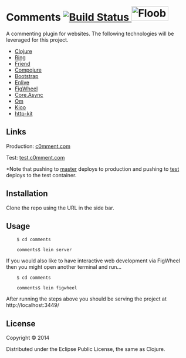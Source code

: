 # Comments [![Build Status](https://semaphoreapp.com/api/v1/projects/5a7b5072-d324-46d3-9994-0b265cbdf054/251633/badge.png)](https://semaphoreapp.com/deltaalpharho/comments)<a href="https://floobits.com/DeltaAlphaRho/comments/redirect"> <img alt="Floobits status" width="100" height="40" src="https://floobits.com/DeltaAlphaRho/comments.png" /> </a>

A commenting plugin for websites. The following technologies will be leveraged for this project.

* [Clojure](http://clojure.org/)
* [Ring](https://github.com/ring-clojure/ring/wiki)
* [Friend](https://github.com/cemerick/friend)
* [Compojure](https://github.com/weavejester/compojure/wiki)
* [Bootstrap](http://getbootstrap.com/getting-started/ )
* [Enlive](https://github.com/cgrand/enlive/wiki/_pages)
* [FigWheel](https://github.com/bhauman/lein-figwheel)
* [Core.Async](https://github.com/clojure/core.async)
* [Om](https://github.com/swannodette/om)
* [Kioo](https://github.com/ckirkendall/kioo)
* [http-kit](http://http-kit.org/)

## Links

Production: [c0mment.com](http://c0mment.com)

Test: [test.c0mment.com](http://test.c0mment.com)

*Note that pushing to [master](https://github.com/DeltaAlphaRho/comments/tree/master) deploys to production and pushing to [test](https://github.com/DeltaAlphaRho/comments/tree/test) deploys to the test container.

## Installation

Clone the repo using the URL in the side bar.

## Usage

```
    $ cd comments
        
    comments$ lein server

```

If you would also like to have interactive web development via FigWheel then you might open another terminal and run...

```
    $ cd comments

    comments$ lein figwheel
```


After running the steps above you should be serving the project at http://localhost:3449/

## License

Copyright © 2014

Distributed under the Eclipse Public License, the same as Clojure.

